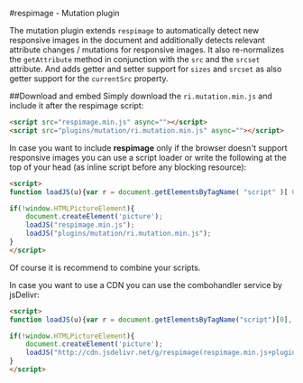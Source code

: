 #respimage - Mutation plugin

The mutation plugin extends ``respimage`` to automatically detect new responsive images in the document and additionally detects relevant attribute changes / mutations for responsive images. It also re-normalizes the ``getAttribute`` method in conjunction with the ``src`` and the ``srcset`` attribute. And adds getter and setter support for ``sizes`` and ``srcset`` as also getter support for the ``currentSrc`` property.

##Download and embed
Simply download the ``ri.mutation.min.js`` and include it after the respimage script:

```html
<script src="respimage.min.js" async=""></script>
<script src="plugins/mutation/ri.mutation.min.js" async=""></script>
```

In case you want to include **respimage** only if the browser doesn't support responsive images you can use a script loader or write the following at the top of your head (as inline script before any blocking resource):

```html
<script>
function loadJS(u){var r = document.getElementsByTagName( "script" )[ 0 ], s = document.createElement( "script" );s.src = u;r.parentNode.insertBefore( s, r );}

if(!window.HTMLPictureElement){
	document.createElement('picture');
	loadJS("respimage.min.js");
	loadJS("plugins/mutation/ri.mutation.min.js");
}
</script>
```

Of course it is recommend to combine your scripts.

In case you want to use a CDN you can use the combohandler service by jsDelivr:

```html
<script>
function loadJS(u){var r = document.getElementsByTagName("script")[0], s = document.createElement("script");s.src = u;r.parentNode.insertBefore( s, r );}

if(!window.HTMLPictureElement){
	document.createElement('picture');
	loadJS("http://cdn.jsdelivr.net/g/respimage(respimage.min.js+plugins/mutation/ri.mutation.min.js)");
}
</script>
```

